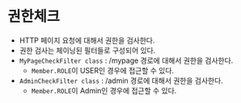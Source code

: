 # 권한체크
* HTTP 페이지 요청에 대해서 권한을 검사한다.
* 권한 검사는 체이닝된 필터들로 구성되어 있다.
* `MyPageCheckFilter class` : /mypage 경로에 대해서 권한을 검사한다.
  * `Member.ROLE`이 USER인 경우에 접근할 수 있다.
* `AdminCheckFilter class` : /admin 경로에 대해서 권한을 검사한다.
  * `Member.ROLE`이 Admin인 경우에 접근할 수 있다.